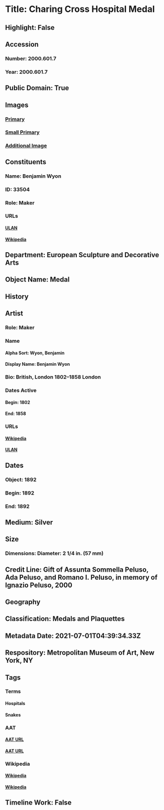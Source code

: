 # Title: Charing Cross Hospital Medal
## Highlight: False
## Accession
### Number: 2000.601.7
### Year: 2000.601.7
## Public Domain: True
## Images
### [Primary](https://images.metmuseum.org/CRDImages/es/original/DP100511.jpg)
### [Small Primary](https://images.metmuseum.org/CRDImages/es/web-large/DP100511.jpg)
### [Additional Image](https://images.metmuseum.org/CRDImages/es/original/DP100512.jpg)
## Constituents
### Name: Benjamin Wyon
### ID: 33504
### Role: Maker
### URLs
#### [ULAN](http://vocab.getty.edu/page/ulan/500117325)
#### [Wikipedia](https://www.wikidata.org/wiki/Q16066204)
## Department: European Sculpture and Decorative Arts
## Object Name: Medal
## History
## Artist
### Role: Maker
### Name
#### Alpha Sort: Wyon, Benjamin
#### Display Name: Benjamin Wyon
### Bio: British, London 1802–1858 London
### Dates Active
#### Begin: 1802
#### End: 1858
### URLs
#### [Wikipedia](https://www.wikidata.org/wiki/Q16066204)
#### [ULAN](http://vocab.getty.edu/page/ulan/500117325)
## Dates
### Object: 1892
### Begin: 1892
### End: 1892
## Medium: Silver
## Size
### Dimensions: Diameter: 2 1/4 in. (57 mm)
## Credit Line: Gift of Assunta Sommella Peluso, Ada Peluso, and Romano I. Peluso, in memory of Ignazio Peluso, 2000
## Geography
## Classification: Medals and Plaquettes
## Metadata Date: 2021-07-01T04:39:34.33Z
## Respository: Metropolitan Museum of Art, New York, NY
## Tags
### Terms
#### Hospitals
#### Snakes
### AAT
#### [AAT URL](http://vocab.getty.edu/page/aat/300343473)
#### [AAT URL](http://vocab.getty.edu/page/aat/300250870)
### Wikipedia
#### [Wikipedia]()
#### [Wikipedia]()
## Timeline Work: False
